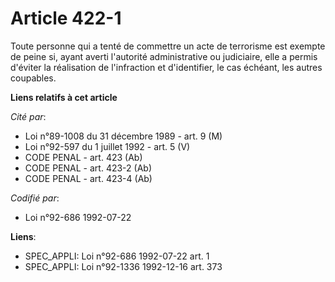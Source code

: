 # Article 422-1

Toute personne qui a tenté de commettre un acte de terrorisme est exempte de peine si, ayant averti l'autorité administrative
ou judiciaire, elle a permis d'éviter la réalisation de l'infraction et d'identifier, le cas échéant, les autres coupables.

**Liens relatifs à cet article**

_Cité par_:

  - Loi n°89-1008 du 31 décembre 1989 - art. 9 (M)
  - Loi n°92-597 du 1 juillet 1992 - art. 5 (V)
  - CODE PENAL - art. 423 (Ab)
  - CODE PENAL - art. 423-2 (Ab)
  - CODE PENAL - art. 423-4 (Ab)

_Codifié par_:

  - Loi n°92-686 1992-07-22

**Liens**:

  - SPEC_APPLI: Loi n°92-686 1992-07-22 art. 1
  - SPEC_APPLI: Loi n°92-1336 1992-12-16 art. 373
